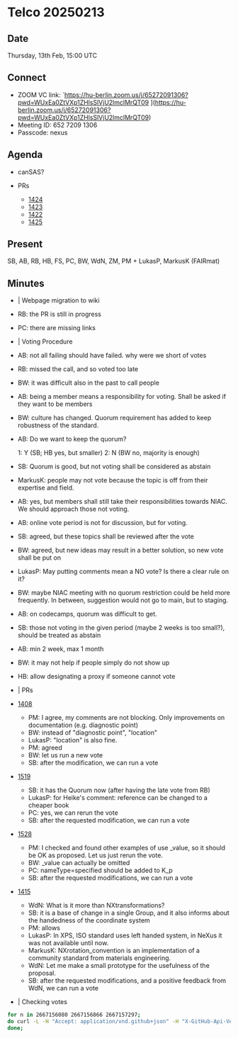 Telco 20250213
==============

Date
----

Thursday, 13th Feb, 15:00 UTC

Connect
-------

- ZOOM VC link: `https://hu-berlin.zoom.us/j/65272091306?pwd=WUxEa0ZtVXp1ZHlsSlVjU2lmclMrQT09 ](https://hu-berlin.zoom.us/j/65272091306?pwd=WUxEa0ZtVXp1ZHlsSlVjU2lmclMrQT09)
- Meeting ID: 652 7209 1306
- Passcode: nexus

Agenda
------

- canSAS?
- PRs

  - [1424](https://github.com/nexusformat/definitions/pull/1424>)
  - [1423](https://github.com/nexusformat/definitions/pull/1423>)
  - [1422](https://github.com/nexusformat/definitions/pull/1422>)
  - [1425](https://github.com/nexusformat/definitions/pull/1425)

Present
-------

SB, AB, RB, HB, FS, PC, BW, WdN, ZM, PM + LukasP, MarkusK (FAIRmat)

Minutes
-------

-  | Webpage migration to wiki

  - RB: the PR is still in progress
  - PC: there are missing links

-  | Voting Procedure

  - AB: not all failing should have failed. why were we short of votes
  - RB: missed the call, and so voted too late
  - BW: it was difficult also in the past to call people
  - AB: being a member means a responsibility for voting. Shall be asked if they want to be members
  - BW: culture has changed. Quorum requirement has added to keep robustness of the standard.
  - AB: Do we want to keep the quorum?

    1: Y (SB; HB yes, but smaller)
    2: N (BW no, majority is enough)

  - SB: Quorum is good, but not voting shall be considered as abstain
  - MarkusK: people may not vote because the topic is off from their expertise and field.
  - AB: yes, but members shall still take their responsibilities towards NIAC. We should approach those not voting.
  - AB: online vote period is not for discussion, but for voting.
  - SB: agreed, but these topics shall be reviewed after the vote
  - BW: agreed, but new ideas may result in a better solution, so new vote shall be put on
  - LukasP: May putting comments mean a NO vote? Is there a clear rule on it?
  - BW: maybe NIAC meeting with no quorum restriction could be held more frequently. In between, suggestion would not go to main, but to staging.
  - AB: on codecamps, quorum was difficult to get.
  - SB: those not voting in the given period (maybe 2 weeks is too small?), should be treated as abstain
  - AB: min 2 week, max 1 month
  - BW: it may not help if people simply do not show up
  - HB: allow designating a proxy if someone cannot vote

-  | PRs

  - [1408 ](https://github.com/nexusformat/definitions/pull/1408)

    - PM: I agree, my comments are not blocking. Only improvements on documentation (e.g. diagnostic point)
    - BW: instead of "diagnostic point", "location"
    - LukasP: "location" is also fine.
    - PM: agreed
    - BW: let us run a new vote
    - SB: after the modification, we can run a vote

  - [1519 ](https://github.com/nexusformat/definitions/pull/1519)

    - SB: it has the Quorum now (after having the late vote from RB)
    - LukasP: for Heike's comment: reference can be changed to a cheaper book
    - PC: yes, we can rerun the vote
    - SB: after the requested modification, we can run a vote

  - [1528 ](https://github.com/nexusformat/definitions/pull/1528)

    - PM: I checked and found other examples of use _value, so it should be OK as proposed. Let us just rerun the vote.
    - BW: _value can actually be omitted
    - PC: nameType=specified should be added to K_p
    - SB: after the requested modifications, we can run a vote

  - [1415 ](https://github.com/nexusformat/definitions/pull/1415)

    - WdN: What is it more than NXtransformations?
    - SB: it is a base of change in a single Group, and it also informs about the handedness of the coordinate system
    - PM: allows
    - LukasP: In XPS, ISO standard uses left handed system, in NeXus it was not available until now.
    - MarkusK: NXrotation_convention is an implementation of a community standard from materials engineering.
    - WdN: Let me make a small prototype for the usefulness of the proposal.
    - SB: after the requested modifications, and a positive feedback from WdN, we can run a vote

-  | Checking votes

```bash
for n in 2667156080 2667156866 2667157297;
do curl -L -H "Accept: application/vnd.github+json" -H "X-GitHub-Api-Version: 2022-11-28" https://api.github.com/repos/nexusformat/definitions/issues/comments/$n/reactions | jq '.[] | "\(.user.login) \(.content)"';
done;
